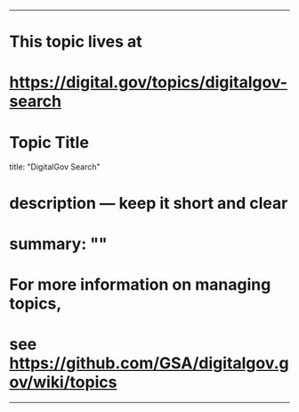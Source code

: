 
---
# This topic lives at
# https://digital.gov/topics/digitalgov-search

# Topic Title
title: "DigitalGov Search"

# description — keep it short and clear
# summary: ""


# For more information on managing topics,
# see https://github.com/GSA/digitalgov.gov/wiki/topics
---